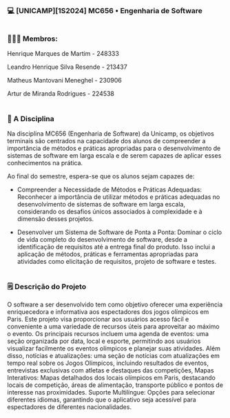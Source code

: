 ### 💻 [UNICAMP][1S2024] MC656 • Engenharia de Software

#

### 🧑‍🤝‍🧑 Membros:
Henrique Marques de Martim - 248333

Leandro Henrique Silva Resende - 213437

Matheus Mantovani Meneghel - 230906

Artur de Miranda Rodrigues - 224538

#

### 📔 A Disciplina
Na disciplina MC656 (Engenharia de Software) da Unicamp, os objetivos terminais são centrados na capacidade dos alunos de compreender a importância de métodos e práticas apropriadas para o desenvolvimento de sistemas de software em larga escala e de serem capazes de aplicar esses conhecimentos na prática.

Ao final do semestre, espera-se que os alunos sejam capazes de:

* Compreender a Necessidade de Métodos e Práticas Adequadas: Reconhecer a importância de utilizar métodos e práticas adequadas no desenvolvimento de sistemas de software em larga escala, considerando os desafios únicos associados à complexidade e à dimensão desses projetos.

* Desenvolver um Sistema de Software de Ponta a Ponta: Dominar o ciclo de vida completo do desenvolvimento de software, desde a identificação de requisitos até a entrega final do produto. Isso inclui a aplicação de métodos, práticas e ferramentas apropriadas para atividades como elicitação de requisitos, projeto de software e testes.

#

### 🗒️ Descrição do Projeto

O software a ser desenvolvido tem como objetivo oferecer uma experiência enriquecedora e informativa aos espectadores dos jogos olímpicos em Paris. Este projeto visa proporcionar aos usuários acesso fácil e conveniente a uma variedade de recursos úteis para aproveitar ao máximo o evento. Os principais recursos incluem uma agenda de eventos: uma seção organizada por data, local e esporte, permitindo aos usuários visualizar facilmente os eventos olímpicos e planejar suas atividades. Além disso, notícias e atualizações: uma seção de notícias com atualizações em tempo real sobre os Jogos Olímpicos, incluindo resultados de eventos, entrevistas exclusivas com atletas e destaques das competições, Mapas Interativos: Mapas detalhados dos locais olímpicos em Paris, destacando locais de competição, áreas de alimentação, transporte público e pontos de interesse nas proximidades. Suporte Multilíngue: Opções para selecionar diferentes idiomas, garantindo que o aplicativo seja acessível para espectadores de diferentes nacionalidades.
